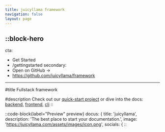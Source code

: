 ```yaml
---
title: juicyllama framework
navigation: false
layout: page
---
```



::block-hero
---
cta:
  - Get Started
  - /gettingstarted
secondary:
  - Open on GitHub →
  - https://github.com/juicyllama/framework
---

#title
Fullstack framework

#description
Check out our [quick-start project](https://github.com/juicyllama/client-quickstart) or dive into the docs: [backend](/backend/core/readme), [frontend](/frontend/core/readme), [cli](/common/cli/readme)
::

::code-block{label="Preview" preview}
  docus: {
      title: 'juicyllama',
      description: 'The best place to start your documentation.',
      image: 'https://juicyllama.com/assets/images/icon.png',
      socials: {
::
